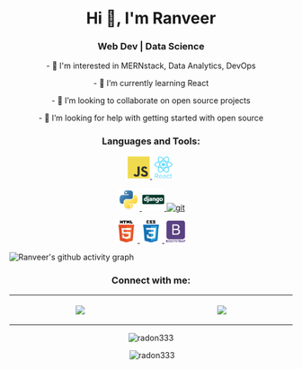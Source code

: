 
<h1 align="center">Hi 👋, I'm Ranveer</h1>
<h3 align="center">Web Dev | Data Science</h3>
	<p align="center">
- 🧐 I'm interested in MERNstack, Data Analytics, DevOps
        </p>
        <p align="center">
- 🌱 I’m currently learning React
	</p>
        <p align="center">
- 👯 I’m looking to collaborate on open source projects
        </p>
        <p align="center">
- 🤔 I’m looking for help with getting started with open source
        </p>
<h3 align="center">Languages and Tools:</h3>
<p align="center">
<a href="https://developer.mozilla.org/en-US/docs/Web/JavaScript" target="_blank"> <img src="https://raw.githubusercontent.com/devicons/devicon/master/icons/javascript/javascript-original.svg" alt="javascript" width="40" height="40"/> </a> <a href="https://reactjs.org/" target="_blank"> <img src="https://raw.githubusercontent.com/devicons/devicon/master/icons/react/react-original-wordmark.svg" alt="react" width="40" height="40"/> </a>

<p align="center"><a href="https://www.python.org" target="_blank"> <img src="https://raw.githubusercontent.com/devicons/devicon/master/icons/python/python-original.svg" alt="python" width="40" height="40"/> </a> <a href="https://www.djangoproject.com/" target="_blank"> <img src="https://raw.githubusercontent.com/devicons/devicon/master/icons/django/django-original.svg" alt="django" width="40" height="40"/> </a> <a href="https://git-scm.com/" target="_blank"> <img src="https://www.vectorlogo.zone/logos/git-scm/git-scm-icon.svg" alt="git" width="40" height="40"/> </a> </p>

<p align="center">
<a href="https://www.w3.org/html/" target="_blank"> <img src="https://raw.githubusercontent.com/devicons/devicon/master/icons/html5/html5-original-wordmark.svg" alt="html5" width="40" height="40"/> </a><a href="https://www.w3schools.com/css/" target="_blank"> <img src="https://raw.githubusercontent.com/devicons/devicon/master/icons/css3/css3-original-wordmark.svg" alt="css3" width="40" height="40"/> </a> <a href="https://getbootstrap.com" target="_blank"> <img src="https://raw.githubusercontent.com/devicons/devicon/master/icons/bootstrap/bootstrap-plain-wordmark.svg" alt="bootstrap" width="40" height="40"/> </a></p>


![Ranveer's github activity graph](https://activity-graph.herokuapp.com/graph?username=radon333&theme=react-dark)

<p align="center">
<h3 align="center">Connect with me:</h3>
      <table border="0" align="center">
        <tr border="0">
          <td border="0" width="300">
<p align="center">
            <a href="https://www.linkedin.com/in/ranveer-shah333" target="_blank" rel="noopener noreferrer">
              <img align="center" width="50%" src="https://user-images.githubusercontent.com/25654606/119312158-9c168980-bc8f-11eb-9d53-63a8237c21d8.png" />
            </a>
</p>
          </td>
	  <td border="0" width="300">
<p align="center">
            <a href="mailto: ranveershah3@pm.me">
              <img align="center" width="50%"src="https://user-images.githubusercontent.com/25654606/119311833-2e6a5d80-bc8f-11eb-8c57-a35aa0c6d7f0.png"/>
            </a>
</p>
          </td>    
        </tr>
      </table>
</p>

<p>
<p align="center"><img src="https://github-readme-stats.vercel.app/api/top-langs/?username=radon333&langs_count=5&theme=react" alt="radon333" /></p>


<p align="center">&nbsp;<img src="https://github-readme-stats.vercel.app/api?username=radon333&theme=react&show_icons=true&locale=en" alt="radon333" /></p>
</p>
